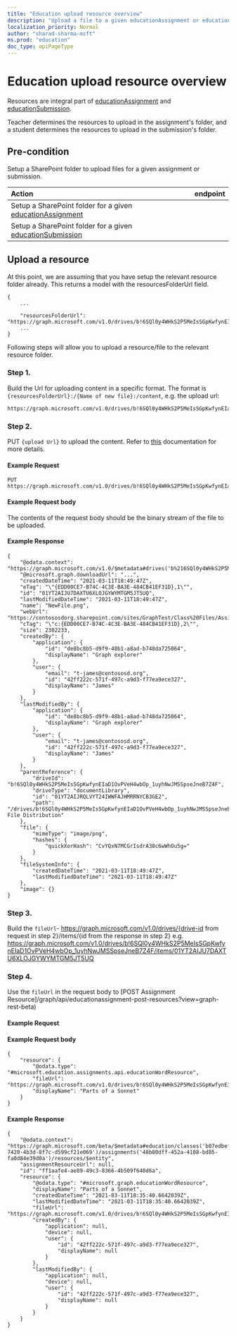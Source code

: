 ```yaml
---
title: "Education upload resource overview"
description: "Upload a file to a given educationAssignment or educationSubmission resource."
localization_priority: Normal
author: "sharad-sharma-msft"
ms.prod: "education"
doc_type: apiPageType
---
```


# Education upload resource overview

Resources are integral part of [educationAssignment](/graph/api/resources/educationassignment.md) and [educationSubmission](/graph/api/resources/educationsubmission.md). 

Teacher determines the resources to upload in the assignment's folder, and a student determines the resources to upload in the submission's folder.

## Pre-condition

Setup a SharePoint folder to upload files for a given assignment or submission. 

| Action  |  endpoint    |
|:--------|:----------|
| Setup a SharePoint folder for a given [educationAssignment](/graph/api/resources/educationAssignment?view=graph-rest-beta&preserve-view=true) |
| Setup a SharePoint folder for a given [educationSubmission](/graph/api/resources/educationSubmission?view=graph-rest-beta&preserve-view=true) |

## Upload a resource

At this point, we are assuming that you have setup the relevant resource folder already. 
This returns a model with the resourcesFolderUrl field.
```http
{
    ...

    "resourcesFolderUrl": "https://graph.microsoft.com/v1.0/drives/b!6SQl0y4WHkS2P5MeIsSGpKwfynEIaD1OvPVeH4wbOp_1uyhNwJMSSpseJneB7Z4F/items/01YT2AIJRQLVYT24IWWFAJHMRRNYCB3GFA"
    ...
}
```

Following steps will allow you to upload a resource/file to the relevant resource folder.

### Step 1.
Build the Url for uploading content in a specific format. The format is 
`{resourcesFolderUrl}:/{Name of new file}:/content`, 
e.g. the upload url:
```http
https://graph.microsoft.com/v1.0/drives/b!6SQl0y4WHkS2P5MeIsSGpKwfynEIaD1OvPVeH4wbOp_1uyhNwJMSSpseJneB7Z4F/items/01YT2AIJRQLVYT24IWWFAJHMRRNYCB3GE2:/MyPictureFile.png:/content
```

### Step 2.

PUT `{upload Url}` to upload the content. Refer to [this](/graph/api/driveitem-createuploadsession?view=graph-rest-1.0) documentation for more details.

#### Example Request
```http
PUT https://graph.microsoft.com/v1.0/drives/b!6SQl0y4WHkS2P5MeIsSGpKwfynEIaD1OvPVeH4wbOp_1uyhNwJMSSpseJneB7Z4F/items/01YT2AIJRQLVYT24IWWFAJHMRRNYCB3GE2:/MyPictureFile.png:/content
```
#### Example Request body
The contents of the request body should be the binary stream of the file to be uploaded.

#### Example Response
```http
{
    "@odata.context": "https://graph.microsoft.com/v1.0/$metadata#drives('b%216SQl0y4WHkS2P5MeIsSGpKwfynEIaD1OvPVeH4wbOp_1uyhNwJMSSpseJneB7Z4F')/items/$entity",
    "@microsoft.graph.downloadUrl": "...",
    "createdDateTime": "2021-03-11T18:49:47Z",
    "eTag": "\"{EDD00CE7-B74C-4C3E-BA3E-484CB41EF31D},1\"",
    "id": "01YT2AIJU7DAXTU6XLOJGYWYMTGM5JT5UQ",
    "lastModifiedDateTime": "2021-03-11T18:49:47Z",
    "name": "NewFile.png",
    "webUrl": "https://contososdorg.sharepoint.com/sites/GraphTest/Class%20Files/Assignments/Test%20File%20Distribution/NewFile.png",
    "cTag": "\"c:{EDD00CE7-B74C-4C3E-BA3E-484CB41EF31D},2\"",
    "size": 2302233,
    "createdBy": {
        "application": {
            "id": "de8bc8b5-d9f9-48b1-a8ad-b748da725064",
            "displayName": "Graph explorer"
        },
        "user": {
            "email": "t-james@contososd.org",
            "id": "42ff222c-571f-497c-a9d3-f77ea9ece327",
            "displayName": "James"
        }
    },
    "lastModifiedBy": {
        "application": {
            "id": "de8bc8b5-d9f9-48b1-a8ad-b748da725064",
            "displayName": "Graph explorer"
        },
        "user": {
            "email": "t-james@contososd.org",
            "id": "42ff222c-571f-497c-a9d3-f77ea9ece327",
            "displayName": "James"
        }
    },
    "parentReference": {
        "driveId": "b!6SQl0y4WHkS2P5MeIsSGpKwfynEIaD1OvPVeH4wbOp_1uyhNwJMSSpseJneB7Z4F",
        "driveType": "documentLibrary",
        "id": "01YT2AIJRQLVYT24IWWFAJHMRRNYCB3GE2",
        "path": "/drives/b!6SQl0y4WHkS2P5MeIsSGpKwfynEIaD1OvPVeH4wbOp_1uyhNwJMSSpseJneB7Z4F/root:/Assignments/Test File Distribution"
    },
    "file": {
        "mimeType": "image/png",
        "hashes": {
            "quickXorHash": "CvYQxN7MCGrIsdrA38c6wWhOu5g="
        }
    },
    "fileSystemInfo": {
        "createdDateTime": "2021-03-11T18:49:47Z",
        "lastModifiedDateTime": "2021-03-11T18:49:47Z"
    },
    "image": {}
}
```

### Step 3.
Build the `fileUrl`- https://graph.microsoft.com/v1.0/drives/{drive-id from request in step 2}/items/{id from the response in step 2}
e.g.
https://graph.microsoft.com/v1.0/drives/b!6SQl0y4WHkS2P5MeIsSGpKwfynEIaD1OvPVeH4wbOp_1uyhNwJMSSpseJneB7Z4F/items/01YT2AIJU7DAXTU6XLOJGYWYMTGM5JT5UQ

### Step 4.
Use the `fileUrl` in the request body to [POST Assignment Resource]/graph/api/educationassignment-post-resources?view=graph-rest-beta)

#### Example Request 

#### Example Request body
```http
{
    "resource": {
        "@odata.type": "#microsoft.education.assignments.api.educationWordResource",
        "fileUrl": "https://graph.microsoft.com/v1.0/drives/b!6SQl0y4WHkS2P5MeIsSGpKwfynEIaD1OvPVeH4wbOp_1uyhNwJMSSpseJneB7Z4F/items/01YT2AIJU7DAXTU6XLOJGYWYMTGM5JT5UQ",
        "displayName": "Parts of a Sonnet"
    }
}
```

#### Example Response
```http
{
    "@odata.context": "https://graph.microsoft.com/beta/$metadata#education/classes('b07edbef-7420-4b3d-8f7c-d599cf21e069')/assignments('48b80dff-452a-4108-bd85-fa0d84e39d0a')/resources/$entity",
    "assignmentResourceUrl": null,
    "id": "ff1aafe4-ae89-49c3-8366-4b509f640d6a",
    "resource": {
        "@odata.type": "#microsoft.graph.educationWordResource",
        "displayName": "Parts of a Sonnet",
        "createdDateTime": "2021-03-11T18:35:40.6642039Z",
        "lastModifiedDateTime": "2021-03-11T18:35:40.6642039Z",
        "fileUrl": "https://graph.microsoft.com/v1.0/drives/b!6SQl0y4WHkS2P5MeIsSGpKwfynEIaD1OvPVeH4wbOp_1uyhNwJMSSpseJneB7Z4F/items/01YT2AIJU7DAXTU6XLOJGYWYMTGM5JT5UQ",
        "createdBy": {
            "application": null,
            "device": null,
            "user": {
                "id": "42ff222c-571f-497c-a9d3-f77ea9ece327",
                "displayName": null
            }
        },
        "lastModifiedBy": {
            "application": null,
            "device": null,
            "user": {
                "id": "42ff222c-571f-497c-a9d3-f77ea9ece327",
                "displayName": null
            }
        }
    }
}
```